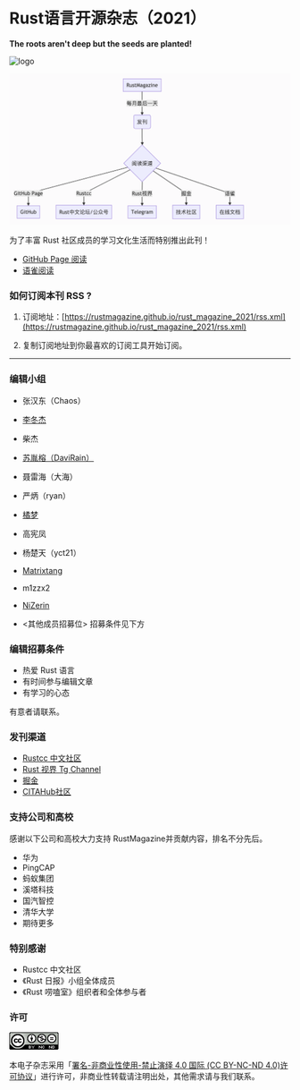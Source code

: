 # Rust语言开源杂志（2021）

**The roots aren't deep but the seeds are planted!**

![logo](./src/image/rust_magazine3.png)

![logo](./src/image/rm.png)

为了丰富 Rust 社区成员的学习文化生活而特别推出此刊！

- [GitHub Page 阅读](https://rustmagazine.github.io/rust_magazine_2021/)
- [语雀阅读](https://www.yuque.com/chaosbot/rust_magazine_2021)

### 如何订阅本刊 RSS ?

1. 订阅地址：[https://rustmagazine.github.io/rust_magazine_2021/rss.xml](https://rustmagazine.github.io/rust_magazine_2021/rss.xml)

2. 复制订阅地址到你最喜欢的订阅工具开始订阅。

---

### 编辑小组

- 张汉东（Chaos）
- [李冬杰](https://www.yuque.com/lidongjies)
- 柴杰
- [苏胤榕（DaviRain）](https://github.com/DaviRain-Su)
- 聂雷海（大海）
- 严炳（ryan）
- [橘梦](https://github.com/wangshengfei/)
- 高宪凤
- 杨楚天（yct21）
- [Matrixtang](https://github.com/MATRIXKOO)
- m1zzx2 
- [NiZerin](https://github.com/NiZerin) 

- <其他成员招募位> 招募条件见下方

### 编辑招募条件

- 热爱 Rust 语言
- 有时间参与编辑文章
- 有学习的心态

有意者请联系。

### 发刊渠道

- [Rustcc 中文社区](https://rustcc.cn)
- [Rust 视界 Tg Channel](https://t.me/rust_daily_news)
- [掘金](https://juejin.cn/user/123560414944158)
- [CITAHub社区](https://talk.citahub.com)

### 支持公司和高校

感谢以下公司和高校大力支持 RustMagazine并贡献内容，排名不分先后。

- 华为
- PingCAP
- 蚂蚁集团
- 溪塔科技
- 国汽智控
- 清华大学
- 期待更多

### 特别感谢

- Rustcc 中文社区
- 《Rust 日报》小组全体成员
- 《Rust 唠嗑室》组织者和全体参与者

### 许可

![](./src/image/cc.png)

本电子杂志采用「[署名-非商业性使用-禁止演绎 4.0 国际 (CC BY-NC-ND 4.0)许可协议](https://creativecommons.org/licenses/by-nc-nd/4.0/deed.zh-Hans)」进行许可，非商业性转载请注明出处，其他需求请与我们联系。
